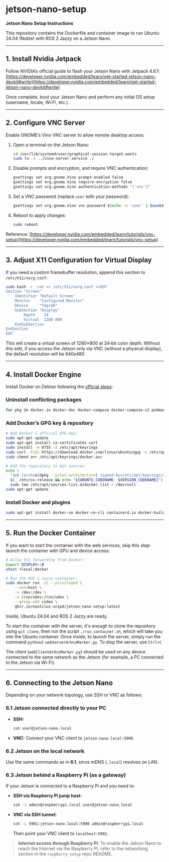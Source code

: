 # jetson-nano-setup

**Jetson Nano Setup Instructions**

This repository contains the Dockerfile and container image to run Ubuntu 24.04 (Noble) with ROS 2 Jazzy on a Jetson Nano.

---

## 1. Install Nvidia Jetpack

Follow NVIDIA’s official guide to flash your Jetson Nano with Jetpack 4.6.1: [https://developer.nvidia.com/embedded/learn/get-started-jetson-nano-devkit#write](https://developer.nvidia.com/embedded/learn/get-started-jetson-nano-devkit#write)


Once complete, boot your Jetson Nano and perform any initial OS setup (username, locale, Wi‑Fi, etc.).

---

## 2. Configure VNC Server

Enable GNOME’s Vino VNC server to allow remote desktop access:

1. Open a terminal on the Jetson Nano:

   ```bash
   cd /usr/lib/systemd/user/graphical-session.target.wants
   sudo ln -s ../vino-server.service ./
   ```
2. Disable prompts and encryption, and require VNC authentication:

   ```bash
   gsettings set org.gnome.Vino prompt-enabled false
   gsettings set org.gnome.Vino require-encryption false
   gsettings set org.gnome.Vino authentication-methods "['vnc']"
   ```
3. Set a VNC password (replace `user` with your password):

   ```bash
   gsettings set org.gnome.Vino vnc-password $(echo -n 'user' | base64)
   ```
4. Reboot to apply changes:

   ```bash
   sudo reboot
   ```

Reference: [https://developer.nvidia.com/embedded/learn/tutorials/vnc-setup](https://developer.nvidia.com/embedded/learn/tutorials/vnc-setup)

---

## 3. Adjust X11 Configuration for Virtual Display

If you need a custom framebuffer resolution, append this section to `/etc/X11/xorg.conf`:

```bash
sudo bash -c 'cat >> /etc/X11/xorg.conf <<EOF
Section "Screen"
    Identifier "Default Screen"
    Monitor    "Configured Monitor"
    Device     "Tegra0"
    SubSection "Display"
        Depth    24
        Virtual  1280 800
    EndSubSection
EndSection
EOF'
```

This will create a virtual screen of 1280×800 at 24‑bit color depth.
Without this edit, if you access the Jetson only via VNC (without a physical display), the default resolution will be 640x480

---

## 4. Install Docker Engine

Install Docker on Debian following the [official steps](https://docs.docker.com/engine/install/ubuntu/):

### Uninstall conflicting packages
```bash
for pkg in docker.io docker-doc docker-compose docker-compose-v2 podman-docker containerd runc; do sudo apt-get remove $pkg; done
```

### Add Docker’s GPG key & repository

```bash
# Add Docker's official GPG key:
sudo apt-get update
sudo apt-get install ca-certificates curl
sudo install -m 0755 -d /etc/apt/keyrings
sudo curl -fsSL https://download.docker.com/linux/ubuntu/gpg -o /etc/apt/keyrings/docker.asc
sudo chmod a+r /etc/apt/keyrings/docker.asc

# Add the repository to Apt sources:
echo \
  "deb [arch=$(dpkg --print-architecture) signed-by=/etc/apt/keyrings/docker.asc] https://download.docker.com/linux/ubuntu \
  $(. /etc/os-release && echo "${UBUNTU_CODENAME:-$VERSION_CODENAME}") stable" | \
  sudo tee /etc/apt/sources.list.d/docker.list > /dev/null
sudo apt-get update
```

### Install Docker and plugins

```bash
sudo apt-get install docker-ce docker-ce-cli containerd.io docker-buildx-plugin docker-compose-plugin
```

---

## 5. Run the Docker Container
If you want to start the container with the web services, skip this step: launch the container with GPU and device access:

```bash
# Allow X11 forwarding from Docker:
export DISPLAY=:0
xhost +local:docker

# Run the ROS 2 Jazzy container:
sudo docker run -it --privileged \
    --net=host \
    -v /dev:/dev \
    -v /run/udev:/run/udev \
    --group-add video \
    ghcr.io/nautilus-unipd/jetson-nano-setup:latest
```

Inside, Ubuntu 24.04 and ROS 2 Jazzy are ready.

To start the container with the server, it's enough to clone the repository using `git clone`,
then run the script `./run_container.sh`, which will take you into the Ubuntu container. 
Once inside, to launch the server, simply run the command `python3 webServerArUcoMarker.py`.
To stop the server, use `Ctrl+C`

The client (`webClientArUcoMarker.py`) should be used on any device connected to the same network 
as the Jetson (for example, a PC connected to the Jetson via Wi-Fi).

---

## 6. Connecting to the Jetson Nano

Depending on your network topology, use SSH or VNC as follows:

### 6.1 Jetson connected directly to your PC

* **SSH:**

  ```bash
  ssh user@jetson-nano.local
  ```
* **VNC:**
  Connect your VNC client to `jetson-nano.local:5900`.

### 6.2 Jetson on the local network

Use the same commands as in **6.1**, since mDNS (`.local`) resolves on LAN.

### 6.3 Jetson behind a Raspberry Pi (as a gateway)

If your Jetson is connected to a Raspberry Pi and you need to:

* **SSH via Raspberry Pi jump host:**

  ```bash
  ssh -J admin@raspberrypi.local user@jetson-nano.local
  ```

* **VNC via SSH tunnel:**

  ```bash
  ssh -L 5901:jetson-nano.local:5900 admin@raspberrypi.local
  ```

  Then point your VNC client to `localhost:5901`.

> **Internet access through Raspberry Pi**: To enable the Jetson Nano to reach the Internet via the Raspberry Pi, refer to the networking section in the `raspberry-setup` repo README.
